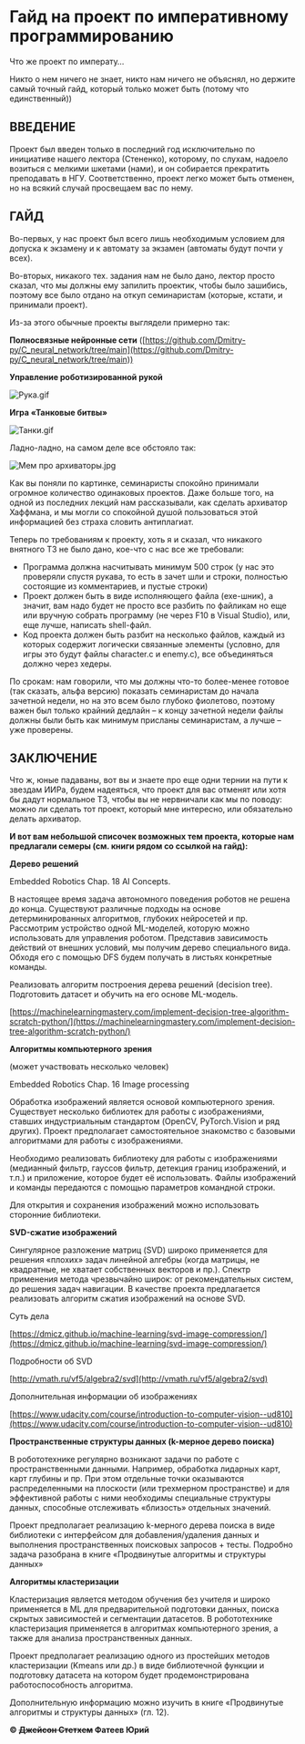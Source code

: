 # Гайд на проект по императивному программированию

Что же проект по императу…

Никто о нем ничего не знает, никто нам ничего не объяснял, но держите самый точный гайд, который только может быть (потому что единственный))

## ВВЕДЕНИЕ

Проект был введен только в последний год исключительно по инициативе нашего лектора (Стененко), которому, по слухам, надоело возиться с мелкими шкетами (нами), и он собирается прекратить преподавать в НГУ. Соответственно, проект легко может быть отменен, но на всякий случай просвещаем вас по нему.

## ГАЙД

Во-первых, у нас проект был всего лишь необходимым условием для допуска к экзамену и к автомату за экзамен (автоматы будут почти у всех).

Во-вторых, никакого тех. задания нам не было дано, лектор просто сказал, что мы должны ему запилить проектик, чтобы было зашибись, поэтому все было отдано на откуп семинаристам (которые, кстати, и принимали проект).

Из-за этого обычные проекты выглядели примерно так:

**Полносвязные нейронные сети** ([https://github.com/Dmitry-py/C_neural_network/tree/main](https://github.com/Dmitry-py/C_neural_network/tree/main))

**Управление роботизированной рукой**

![Рука.gif](programming-project/%25D0%25A0%25D1%2583%25D0%25BA%25D0%25B0.gif)

**Игра «Танковые битвы»**

![Танки.gif](programming-project/%25D0%25A2%25D0%25B0%25D0%25BD%25D0%25BA%25D0%25B8.gif)

Ладно-ладно, на самом деле все обстояло так:

![Мем про архиваторы.jpg](programming-project/%25D0%259C%25D0%25B5%25D0%25BC_%25D0%25BF%25D1%2580%25D0%25BE_%25D0%25B0%25D1%2580%25D1%2585%25D0%25B8%25D0%25B2%25D0%25B0%25D1%2582%25D0%25BE%25D1%2580%25D1%258B.jpg)

Как вы поняли по картинке, семинаристы спокойно принимали огромное количество одинаковых проектов. Даже больше того, на одной из последних лекций нам рассказывали, как сделать архиватор Хаффмана, и мы могли со спокойной душой пользоваться этой информацией без страха словить антиплагиат.

Теперь по требованиям к проекту, хоть я и сказал, что никакого внятного ТЗ не было дано, кое-что с нас все же требовали:

- Программа должна насчитывать минимум 500 строк (у нас это проверяли спустя рукава, то есть в зачет шли и строки, полностью состоящие из комментариев, и пустые строки)
- Проект должен быть в виде исполняющего файла (exe-шник), а значит, вам надо будет не просто все разбить по файликам но еще или вручную собрать программу (не через F10 в Visual Studio), или, еще лучше, написать shell-файл.
- Код проекта должен быть разбит на несколько файлов, каждый из которых содержит логически связанные элементы (условно, для игры это будут файлы character.c и enemy.c), все объединяться должно через хедеры.

По срокам: нам говорили, что мы должны что-то более-менее готовое (так сказать, альфа версию) показать семинаристам до начала зачетной недели, но на это всем было глубоко фиолетово, поэтому важен был только крайний дедлайн – к концу зачетной недели файлы должны были быть как минимум присланы семинаристам, а лучше – уже проверены.

## ЗАКЛЮЧЕНИЕ

Что ж, юные падаваны, вот вы и знаете про еще одни тернии на пути к звездам ИИРа, будем надеяться, что проект для вас отменят или хотя бы дадут нормальное ТЗ, чтобы вы не нервничали как мы по поводу: можно ли сделать тот проект, который мне интересно, или обязательно делать архиватор.

**И вот вам небольшой списочек возможных тем проекта, которые нам предлагали семеры (см. книги рядом со ссылкой на гайд):**

**Дерево решений**

Embedded Robotics Chap. 18 AI Concepts.

В настоящее время задача автономного поведения роботов не решена до конца. Существуют различные подходы на основе детерминированных алгоритмов, глубоких нейросетей и пр. Рассмотрим устройство одной ML-моделей, которую можно использовать для управления роботом. Представив зависимость действий от внешних условий, мы получим дерево специального вида. Обходя его с помощью DFS будем получать в листьях конкретные команды.

Реализовать алгоритм построения дерева решений (decision tree). Подготовить датасет и обучить на его основе ML-модель.

[https://machinelearningmastery.com/implement-decision-tree-algorithm-scratch-python/](https://machinelearningmastery.com/implement-decision-tree-algorithm-scratch-python/)

**Алгоритмы компьютерного зрения**

(может участвовать несколько человек)

Embedded Robotics Chap. 16 Image processing

Обработка изображений является основой компьютерного зрения. Существует несколько библиотек для работы с изображениями, ставших индустриальным стандартом (OpenCV, PyTorch.Vision и ряд других). Проект предполагает самостоятельное знакомство с базовыми алгоритмами для работы с изображениями.

Необходимо реализовать библиотеку для работы с изображениями (медианный фильтр, гауссов фильтр, детекция границ изображений, и т.п.) и приложение, которое будет её использовать. Файлы изображений и команды передаются с помощью параметров командной строки.

Для открытия и сохранения изображений можно использовать сторонние библиотеки.

**SVD-сжатие изображений**

Сингулярное разложение матриц (SVD) широко применяется для решения «плохих» задач линейной алгебры (когда матрицы, не квадратные, не хватает собственных векторов и пр.). Спектр применения метода чрезвычайно широк: от рекомендательных систем, до решения задач навигации. В качестве проекта предлагается реализовать алгоритм сжатия изображений на основе SVD.

Суть дела

[https://dmicz.github.io/machine-learning/svd-image-compression/](https://dmicz.github.io/machine-learning/svd-image-compression/)

Подробности об SVD

[http://vmath.ru/vf5/algebra2/svd](http://vmath.ru/vf5/algebra2/svd)

Дополнительная информации об изображениях

[https://www.udacity.com/course/introduction-to-computer-vision--ud810](https://www.udacity.com/course/introduction-to-computer-vision--ud810)

**Пространственные структуры данных (k-мерное дерево поиска)**

В робототехнике регулярно возникают задачи по работе с пространственными данными. Например, обработка лидарных карт, карт глубины и пр. При этом отдельные точки оказываются распределенными на плоскости (или трехмерном пространстве) и для эффективной работы с ними необходимы специальные структуры данных, способные отслеживать «близость» отдельных значений.

Проект предполагает реализацию k-мерного дерева поиска в виде библиотеки с интерфейсом для добавления/удаления данных и выполнения пространственных поисковых запросов + тесты. Подробно задача разобрана в книге «Продвинутые алгоритмы и структуры данных»

**Алгоритмы кластеризации**

Кластеризация является методом обучения без учителя и широко применяется в ML для предварительной подготовки данных, поиска скрытых зависимостей и сегментации датасетов. В робототехнике кластеризация применяется в алгоритмах компьютерного зрения, а также для анализа пространственных данных.

Проект предполагает реализацию одного из простейших методов кластеризации (Kmeans или др.) в виде библиотечной функции и подготовку датасета на котором будет продемонстрирована работоспособность алгоритма.

Дополнительную информацию можно изучить в книге «Продвинутые алгоритмы и структуры данных» (гл. 12).

**© ~~Джейсон Стетхем~~ Фатеев Юрий**